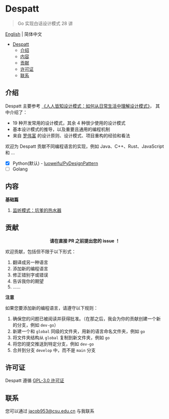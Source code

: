 # Despatt

> Go 实现白话设计模式 28 讲

[English](README.md) | 简体中文

- [Despatt](#despatt)
  - [介绍](#介绍)
  - [内容](#内容)
  - [贡献](#贡献)
  - [许可证](#许可证)
  - [联系](#联系)

## 介绍

Despatt 主要参考 [《人人皆知设计模式：如何从日常生活中理解设计模式》](https://gitbook.cn/gitchat/column/5b26040ac81ac568fcf64ea3)，
其中介绍了：
- 19 种开发常用的设计模式，其余 4 种很少使用的设计模式
- 基本设计模式的推导，以及重要且通用的编程机制
- 来自 [罗伟富](https://github.com/luoweifu) 的设计原则、设计模式、项目重构的经验和看法

欢迎为 Despatt 贡献不同编程语言的实现，例如 Java、C++、Rust、JavaScript 和 ...
- [x] Python(默认) - [luoweifu/PyDesignPattern](https://github.com/luoweifu/PyDesignPattern)
- [ ] Golang

## 内容

**基础篇**

1. [监听模式：坑爹的热水器](global/basic/01-Observer.md)

## 贡献

<p align="center"><b>请在直接 PR 之前提出您的 issue ！</b></p>

欢迎贡献，包括但不限于以下形式：

1. 翻译成另一种语言
2. 添加新的编程语言
3. 修正错别字或错误
4. 告诉我你的期望
5. ……

**注意**

如果您要添加新的编程语言，请遵守以下规则：

1. 确保您的问题已被阅读并获得批准。（在那之后，我会为你的贡献创建一个新的分支，例如 `dev-go`）
2. 新建一个和 `global` 同级的文件夹，用新的语言命名文件夹，例如 `go`
3. 将文件夹结构从 `global` 复制到新文件夹，例如 `go` 
4. 将您的提交推送到特定分支，例如 `dev-go`
5. 合并到分支 `develop` 中，而不是 `main` 分支

## 许可证

Despatt 遵循 [GPL-3.0 许可证](LICENSE)

## 联系

您可以通过 [jacob953@csu.edu.cn](mailto:jacob953@csu.edu.cn) 与我联系
